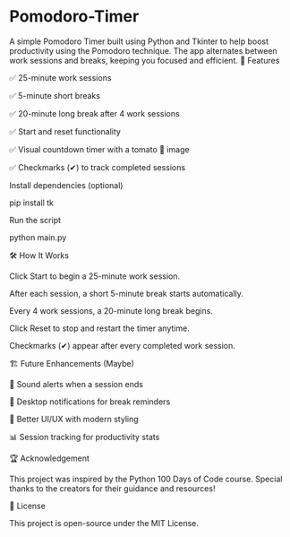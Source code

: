 # Pomodoro-Timer
A simple Pomodoro Timer built using Python and Tkinter to help boost productivity using the Pomodoro technique. The app alternates between work sessions and breaks, keeping you focused and efficient. 
📌 Features

✅ 25-minute work sessions

✅ 5-minute short breaks

✅ 20-minute long break after 4 work sessions

✅ Start and reset functionality

✅ Visual countdown timer with a tomato 🍅 image

✅ Checkmarks (✔) to track completed sessions


Install dependencies (optional)

pip install tk

Run the script

python main.py

🛠 How It Works

Click Start to begin a 25-minute work session.

After each session, a short 5-minute break starts automatically.

Every 4 work sessions, a 20-minute long break begins.

Click Reset to stop and restart the timer anytime.

Checkmarks (✔) appear after every completed work session.

🏗 Future Enhancements (Maybe)

🔔 Sound alerts when a session ends

📢 Desktop notifications for break reminders

🎨 Better UI/UX with modern styling

📊 Session tracking for productivity stats

🏆 Acknowledgement

This project was inspired by the Python 100 Days of Code course. Special thanks to the creators for their guidance and resources!

📜 License

This project is open-source under the MIT License.

